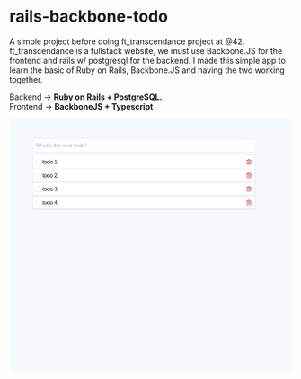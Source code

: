 # rails-backbone-todo

A simple project before doing ft_transcendance project at @42.
ft_transcendance is a fullstack website, we must use Backbone.JS for the frontend and rails w/ postgresql for the backend.
I made this simple app to learn the basic of Ruby on Rails, Backbone.JS and having the two working together.

Backend -> **Ruby on Rails + PostgreSQL.**<br/>
Frontend -> **BackboneJS + Typescript**

![Todo app screenshot](/preview.png)
